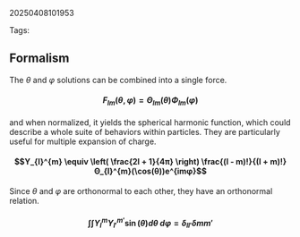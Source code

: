 20250408101953

Tags:

## Formalism
The $θ$ and $φ$ solutions can be combined into a single force. 
#### $$F_{lm}(θ, φ) = Θ_{lm}(θ)Φ_{lm}(φ)$$
and when normalized, it yields the spherical harmonic function, which could describe a whole suite of behaviors within particles. They are particularly useful for multiple expansion of charge. 
#### $$Y_{l}^{m} \equiv \left( \frac{2l + 1}{4π} \right) \frac{(l - m)!}{(l + m)!}Θ_{l}^{m}(\cos(θ))e^{imφ}$$
Since $θ$ and $φ$ are orthonormal to each other, they have an orthonormal relation.
#### $$\int \int Y_{l}^{m} Y_{l'}^{m'} \sin(θ)dθ\ dφ = δ_{ll'}δmm'$$
